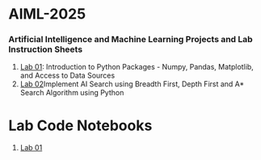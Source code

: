 # AIML-2025
### Artificial Intelligence and Machine Learning Projects and Lab Instruction Sheets
1. [Lab 01](https://github.com/kirankumareranki/AIML-2025/blob/main/AIML_A1.pdf): Introduction to Python Packages - Numpy, Pandas, Matplotlib, and Access to Data Sources
2. [Lab 02](https://github.com/kirankumareranki/AIML-2025/blob/main/AIML_A2.pdf)Implement AI Search using Breadth First, Depth First and A* Search Algorithm using Python

# Lab Code Notebooks
1. [Lab 01](https://github.com/Pesaru-Sathyendra-Varma/AIML-2025/blob/main/Lab01_AIML.ipynb)

